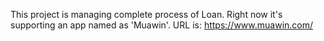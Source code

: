 This project is managing complete process of Loan. Right now it's supporting an app named as 'Muawin'. 
URL is: https://www.muawin.com/
